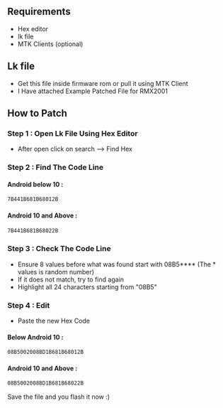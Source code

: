 ## Requirements

- Hex editor
- lk file 
- MTK Clients (optional)

## Lk file

- Get this file inside firmware rom or pull it using MTK Client
- I Have attached Example Patched File for RMX2001

## How to Patch

### Step 1 : Open Lk File Using Hex Editor
- After open click on search --> Find Hex

### Step 2 : Find The Code Line 
#### Android below 10 : 
```bash 
7B441B681B68012B
```
#### Android 10 and Above : 
```bash 
7B441B681B68022B
````

### Step 3 : Check The Code Line 
- Ensure 8 values before what was found start with 08B5**** (The * values is random number)
- If it does not match, try to find again
- Highlight all 24 characters starting from "08B5"

### Step 4 : Edit
- Paste the new Hex Code
 #### Below Android 10 : 
 ```bash
08B5002008BD1B681B68012B
 ```
 #### Android 10 and Above :
 ```bash
 08B5002008BD1B681B68022B
 ```

Save the file and you flash it now :)


    
